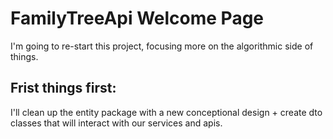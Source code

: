 # FamilyTreeApi Welcome Page
I'm going to re-start this project, focusing more on the algorithmic side of things. 
  ## Frist things first: 
  I'll clean up the entity package with a new conceptional design + create dto classes that will interact with our services and apis. 
